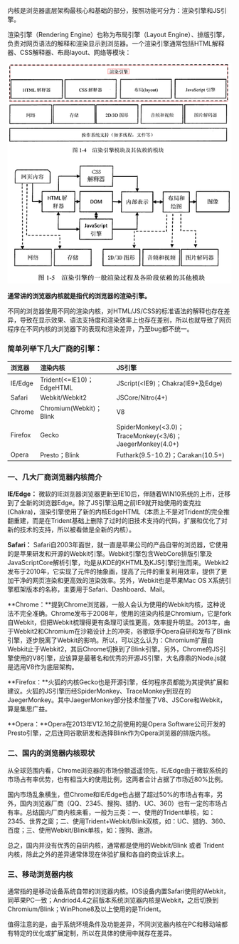 内核是浏览器底层架构最核心和基础的部分，按照功能可分为：渲染引擎和JS引擎。

渲染引擎（Rendering Engine）也称为布局引擎（Layout Engine）、排版引擎，负责对网页语法的解释和渲染显示到浏览器。一个渲染引擎通常包括HTML解释器、CSS解释器、布局layout、网络等模块：

![](/assets/8888.gif)

**通常讲的浏览器内核就是指代的浏览器的渲染引擎。**

不同的浏览器使用不同的渲染内核，对HTML/JS/CSS的标准语法的解释也存在差异，导致在显示效果、语法支持度和渲染效率上也存在差别，所以也就导致了网页程序在不同内核的浏览器下的表现和渲染差异，乃至bug都不统一。

### 简单列举下几大厂商的引擎：

| **浏览器** | **渲染内核** | **JS引擎** |
| :--- | :--- | :--- |
| IE/Edge | Trident\(&lt;=IE10\)；EdgeHTML | JScript\(&lt;IE9\)；Chakra\(IE9+及Edge\) |
| Safari | Webkit/Webkit2 | JSCore/Nitro\(4+\) |
| Chrome | Chromium\(Webkit\)；Blink | V8 |
| Firefox | Gecko | SpiderMonkey\(&lt;3.0\)；TraceMonkey\(&lt;3/6\)；JaegerMonkey\(4.0+\) |
| Opera | Presto；Blink | Futhark\(9.5-10.2\)；Carakan\(10.5+\) |

### 一、几大厂商浏览器内核简介

 **IE/Edge：** 微软的IE浏览器浏览器更新至IE10后，伴随着WIN10系统的上市，迁移到了全新的浏览器Edge。除了JS引擎沿用之前IE9就开始使用的查克拉\(Chakra\)，渲染引擎使用了新的内核EdgeHTML（本质上不是对Trident的完全推翻重建，而是在Trident基础上删除了过时的旧技术支持的代码，扩展和优化了对新的技术的支持，所以被看做是全新的内核）。

**Safari：** Safari自2003年面世，就一直是苹果公司的产品自带的浏览器，它使用的是苹果研发和开源的Webkit引擎。Webkit引擎包含WebCore排版引擎及JavaScriptCore解析引擎，均是从KDE的KHTML及KJS引擎衍生而来。Webkit2发布于2010年，它实现了元件的抽象画，提高了元件的重复利用效率，提供了更加干净的网页渲染和更高效的渲染效率。另外，Webkit也是苹果Mac OS X系统引擎框架版本的名称，主要用于Safari、Dashboard、Mail。

**Chrome：**提到Chrome浏览器，一般人会认为使用的Webkit内核，这种说法不完全准确。Chrome发布于2008年，使用的渲染内核是Chromium，它是fork自Webkit，但把Webkit梳理得更有条理可读性更高，效率提升明显。2013年，由于Webkit2和Chromium在沙箱设计上的冲突，谷歌联手Opera自研和发布了Blink引擎，逐步脱离了Webkit的影响。所以，可以这么认为：Chromium扩展自Webkit止于Webkit2，其后Chrome切换到了Blink引擎。另外，Chrome的JS引擎使用的V8引擎，应该算是最著名和优秀的开源JS引擎，大名鼎鼎的Node.js就是选用V8作为底层架构。

**Firefox：**火狐的内核Gecko也是开源引擎，任何程序员都能为其提供扩展和建议。火狐的JS引擎历经SpiderMonkey、TraceMonkey到现在的JaegerMonkey。其中JaegerMonkey部分技术借鉴了V8、JSCore和Webkit，算是集思广益。

**Opera：**Opera在2013年V12.16之前使用的是Opera Software公司开发的Presto引擎，之后连同谷歌研发和选择Blink作为Opera浏览器的排版内核。

### 二、国内的浏览器内核现状

从全球范围内看，Chrome浏览器的市场份额遥遥领先，IE/Edge由于微软系统的市场占有率优势，也有相当大的使用比例，这两者合计占据了市场近80%比例。

国内市场乱象横生，但Chrome和IE/Edge也占据了超过50%的市场占有率，另外，国内浏览器厂商（QQ、2345、搜狗、猎豹、UC、360）也有一定的市场占有率。总结国内厂商内核来看，一般为三类：一、使用的Trident单核，如：2345、世界之窗；二、使用Trident+Webkit/Blink双核，如：UC、猎豹、360、百度；三、使用Webkit/Blink单核，如：搜狗、遨游。

总之，国内并没有优秀的自研内核，通常都是使用的Webkit/Blink 或者 Trident 内核，除此之外的差异通常体现在体验扩展和各自的商业诉求上。

### 三、移动浏览器内核

通常指的是移动设备系统自带的浏览器内核。IOS设备内置Safari使用的Webkit，同苹果PC一致；Andriod4.4之前版本系统浏览器内核是Webkit，之后切换到Chromium/Blink；WinPhone8及以上使用的是Trident。

值得注意的是，由于系统环境条件及功能差异，不同浏览器内核在PC和移动端都有特定的优化或扩展定制，所以在具体的使用中就存在差异。

